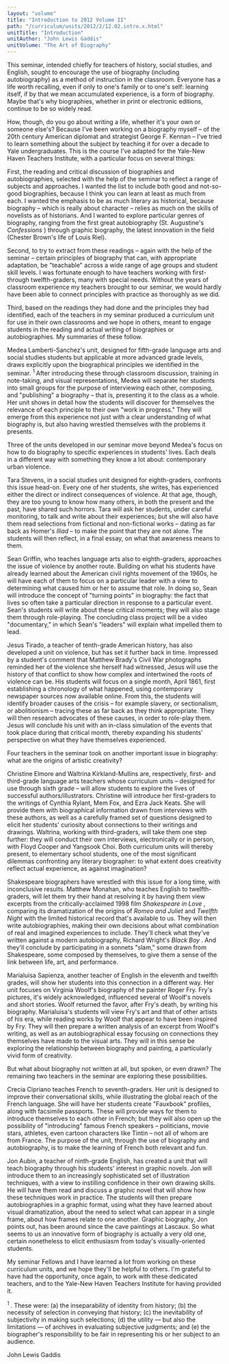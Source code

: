 ```yaml
---
layout: "volume"
title: "Introduction to 2012 Volume II"
path: "/curriculum/units/2012/2/12.02.intro.x.html"
unitTitle: "Introduction"
unitAuthor: "John Lewis Gaddis"
unitVolume: "The Art of Biography"
---
```

<body>
 <p>
  This seminar, intended chiefly for teachers of history, social studies, and English, sought to encourage the use of biography (including autobiography) as a method of instruction in the classroom. Everyone has a life worth recalling, even if only to one's family or to one's self: learning itself, if by that we mean accumulated experience, is a form of biography. Maybe that's why biographies, whether in print or electronic editions, continue to be so widely read.
 </p>
<p>
  How, though, do you go about writing a life, whether it's your own or someone else's? Because I've been working on a biography myself – of the 20th century American diplomat and strategist George F. Kennan – I've tried to learn something about the subject by teaching it for over a decade to Yale undergraduates. This is the course I've adapted for the Yale-New Haven Teachers Institute, with a particular focus on several things:
 </p>
<p>
  First, the reading and critical discussion of biographies and autobiographies, selected with the help of the seminar to reflect a range of subjects and approaches. I wanted the list to include both good and not-so-good biographies, because I think you can learn at least as much from each. I wanted the emphasis to be as much literary as historical, because biography – which is really about character – relies as much on the skills of novelists as of historians. And I wanted to explore particular genres of biography, ranging from the first great autobiography (St. Augustine's
  <i>
   Confessions
  </i>
  ) through graphic biography, the latest innovation in the field (Chester Brown's life of Louis Riel).
 </p>
<p>
  Second, to try to extract from these readings – again with the help of the seminar – certain principles of biography that can, with appropriate adaptation, be "teachable" across a wide range of age groups and student skill levels. I was fortunate enough to have teachers working with first- through twelfth-graders, many with special needs. Without the years of classroom experience my teachers brought to our seminar, we would hardly have been able to connect principles with practice  as thoroughly as we did.
 </p>
<p>
  Third, based on the readings they had done and the principles they had identified, each of the teachers in my seminar produced a curriculum unit for use in their own classrooms and we hope in others, meant to engage students in the reading and actual writing of biographies or autobiographies. My summaries of these follow.
 </p>
<p>
  Medea Lamberti-Sanchez's unit, designed for fifth-grade language arts and social studies students but applicable at more advanced grade levels, draws explicitly upon the biographical principles we identified in the seminar.
  <sup>
   1
  </sup>
  After introducing these through classroom discussion, training in note-taking, and visual representations, Medea will separate her students into small groups for the purpose of interviewing each other, composing, and "publishing" a biography – that is, presenting it to the class as a whole. Her unit shows in detail how the students will discover for themselves the relevance of each principle to their own "work in progress." They will emerge from this experience not just with a clear understanding of what biography is, but also having wrestled themselves with the problems it presents.
 </p>
<p>
  Three of the units developed in our seminar move beyond Medea's focus on how to do biography to specific experiences in students' lives.  Each deals in a different way with something they know a lot about: contemporary urban violence.
 </p>
<p>
  Tara Stevens, in a social studies unit designed for eighth-graders, confronts this issue head-on.  Every one of her students, she writes, has experienced either the direct or indirect consequences of violence. At that age, though, they are too young to know how many others, in both the present and the past, have shared such horrors. Tara will ask her students, under careful monitoring, to talk and write about their experiences; but she will also have them read selections from fictional and non-fictional works – dating as far back as Homer's
  <i>
   Iliad
  </i>
  – to make the point that they are not alone. The students will then reflect, in a final essay, on what that awareness means to them.
 </p>
<p>
  Sean Griffin, who teaches language arts also to eighth-graders, approaches the issue of violence by another route. Building on what his students have already learned about the American civil rights movement of the 1960s, he will have each of them to focus on a particular leader with a view to determining what caused him or her to assume that role. In doing so, Sean will introduce the concept of "turning points" in biography: the fact that lives so often take a particular direction in response to a particular event. Sean's students will write about these critical moments; they will also stage them  through role-playing. The concluding class project will be a video "documentary," in which Sean's "leaders" will explain what impelled them to lead.
 </p>
<p>
  Jesus Tirado, a teacher of tenth-grade American history, has also developed a unit on violence, but has set it further back in time. Impressed by a student's comment that Matthew Brady's Civil War photographs reminded her of the violence she herself had witnessed, Jesus will use the history of that conflict to show how complex and intertwined the roots of violence can be. His students will focus on a single month, April 1861, first establishing a chronology of what happened, using contemporary newspaper sources now available online. From this, the students will identify broader causes of the crisis – for example slavery, or sectionalism, or abolitionism – tracing these as far back as they think appropriate. They will then research advocates of these causes, in order to role-play them.  Jesus will conclude his unit with an in-class simulation of the events that took place during that critical month, thereby expanding his students' perspective on what they have themselves experienced.
 </p>
<p>
  Four teachers in the seminar took on another important issue in biography: what are the origins of artistic creativity?
 </p>
<p>
  Christine Elmore and Waltrina Kirkland-Mullins are, respectively, first- and third-grade language arts teachers whose curriculum units – designed for use through sixth grade – will allow students to explore the lives of successful authors/illustrators. Christine will introduce her first-graders to the writings of Cynthia Rylant, Mem Fox, and Ezra Jack Keats. She will provide them with biographical information drawn from interviews with these authors, as well as a carefully framed set of questions designed to elicit her students' curiosity about connections to their writings and drawings. Waltrina, working with third-graders, will take them one step further: they will conduct their own interviews, electronically or in person, with Floyd Cooper and Yangsook Choi. Both curriculum units will thereby present, to elementary school students, one of the most significant dilemmas confronting any literary biographer: to what extent does creativity reflect actual experience, as against imagination?
 </p>
<p>
  Shakespeare biographers have wrestled with this issue for a long time, with inconclusive results.  Matthew Monahan, who teaches English to twelfth-graders, will let them try their hand at resolving it by having them view excerpts from the critically-acclaimed 1998 film
  <i>
   Shakespeare in Love
  </i>
  , comparing its dramatization of the origins of
  <i>
   Romeo and Juliet
  </i>
  and
  <i>
   Twelfth Night
  </i>
  with the limited historical record that's available to us. They will then write autobiographies, making their own decisions about what combination of real and imagined experiences to include. They'll check what they've written against a modern autobiography, Richard Wright's
  <i>
   Black Boy
  </i>
  . And they'll conclude by participating in a sonnets "slam," some drawn from Shakespeare, some composed by themselves, to give them a sense of the link between life, art, and performance.
 </p>
<p>
  Marialuisa Sapienza, another teacher of English in the eleventh and twelfth grades, will show her students into this connection in a different way. Her unit focuses on Virginia Woolf's biography of the painter Roger Fry. Fry's pictures, it's widely acknowledged, influenced several of Woolf's novels and short stories.  Woolf returned the favor, after Fry's death, by writing his biography. Marialuisa's students will view Fry's art and that of other artists of his era, while reading works by Woolf that appear to have been inspired by Fry. They will then prepare a written analysis of an excerpt from Woolf's writing, as well as an autobiographical essay focusing on connections they themselves have made to the visual arts. They will in this sense be exploring the relationship between biography and painting, a particularly vivid form of creativity.
 </p>
<p>
  But what about biography not written at all, but spoken, or even drawn?  The remaining two teachers in the seminar are exploring these possibilities.
 </p>
<p>
  Crecia Cipriano teaches French to seventh-graders. Her unit is designed to improve their conversational skills, while illustrating the global reach of the French language. She will have her students create "Fauxbook" profiles, along with facsimile passports. These will provide ways for them to introduce themselves to each other in French;  but they will also open up the possibility of "introducing" famous French speakers – politicians, movie stars, athletes, even cartoon characters like Tintin – not all of whom are from France. The purpose of the unit, through the use of biography and autobiography, is to make the learning of French both relevant and fun.
 </p>
<p>
  Jon Aubin, a teacher of ninth-grade English, has created a unit that will teach biography through his students' interest in graphic novels. Jon will introduce them to an increasingly sophisticated set of illustration techniques, with a view to instilling confidence in their own drawing skills. He will have them read and discuss a graphic novel that will show how these techniques work in practice. The students will then prepare autobiographies in a graphic format, using what they have learned about visual dramatization, about the need to select what can appear in a single frame, about how frames relate to one another. Graphic biography, Jon points out, has been around since the cave paintings at Lascaux. So what seems to us an innovative form of biography is actually a very old one, certain nonetheless to elicit enthusiasm from today's visually-oriented students.
 </p>
<p>
  My seminar Fellows and I have learned a lot from working on these curriculum units, and we hope they'll be helpful to others.  I'm grateful to have had the opportunity, once again, to work with these dedicated teachers, and to the Yale-New Haven Teachers Institute for having provided it.
 </p>
<p>
  <sup>
   1
  </sup>
  . These were: (a) the inseparability of identity from history; (b) the necessity of selection in conveying that history; (c) the inevitability of subjectivity in making such selections; (d) the utility — but also the limitations — of archives in evaluating subjective judgments; and (e) the biographer's responsibility to be fair in representing his or her subject to an audience.
 </p>
<p>
  John Lewis Gaddis
 </p>


</body>
